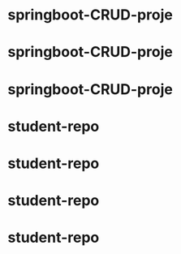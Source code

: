 # springboot-CRUD-proje
# springboot-CRUD-proje
# springboot-CRUD-proje
# student-repo
# student-repo
# student-repo
# student-repo
